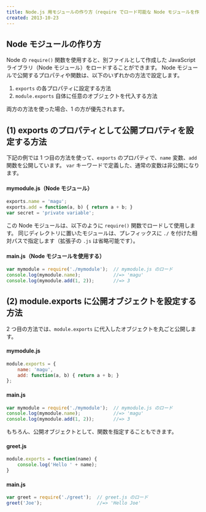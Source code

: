 ```yaml
---
title: Node.js 用モジュールの作り方（require でロード可能な Node モジュールを作成する）
created: 2013-10-23
---
```


Node モジュールの作り方
----

Node の `require()` 関数を使用すると、別ファイルとして作成した JavaScript ライブラリ（Node モジュール）をロードすることができます。
Node モジュールで公開するプロパティや関数は、以下のいずれかの方法で設定します。

1. `exports` の各プロパティに設定する方法
2. `module.exports` 自体に任意のオブジェクトを代入する方法

両方の方法を使った場合、1 の方が優先されます。


(1) exports のプロパティとして公開プロパティを設定する方法
----

下記の例では 1 つ目の方法を使って、`exports` のプロパティで、`name` 変数、`add` 関数を公開しています。
`var` キーワードで定義した、通常の変数は非公開になります。

#### mymodule.js（Node モジュール）

~~~ javascript
exports.name = 'magu';
exports.add = function(a, b) { return a + b; }
var secret = 'private variable';
~~~

この Node モジュールは、以下のように `require()` 関数でロードして使用します。
同じディレクトリに置いたモジュールは、プレフィックスに `./` を付けた相対パスで指定します（拡張子の `.js` は省略可能です）。

#### main.js（Node モジュールを使用する）

~~~ javascript
var mymodule = require('./mymodule');  // mymodule.js のロード
console.log(mymodule.name);            //=> 'magu'
console.log(mymodule.add(1, 2));       //=> 3
~~~


(2) module.exports に公開オブジェクトを設定する方法
----

2 つ目の方法では、`module.exports` に代入したオブジェクトを丸ごと公開します。

#### mymodule.js

~~~ javascript
module.exports = {
    name: 'magu',
    add: function(a, b) { return a + b; }
};
~~~

#### main.js

~~~ javascript
var mymodule = require('./mymodule');  // mymodule.js のロード
console.log(mymodule.name);            //=> 'magu'
console.log(mymodule.add(1, 2));       //=> 3
~~~

もちろん、公開オブジェクトとして、関数を指定することもできます。

#### greet.js

~~~ javascript
module.exports = function(name) {
    console.log('Hello ' + name);
}
~~~

#### main.js

~~~ javascript
var greet = require('./greet');  // greet.js のロード
greet('Joe');                    //=> 'Hello Joe'
~~~

